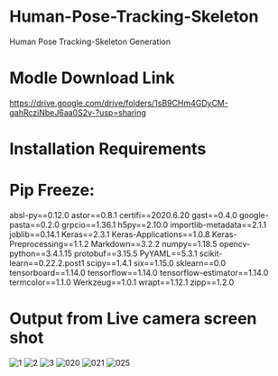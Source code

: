 # Human-Pose-Tracking-Skeleton
Human Pose Tracking-Skeleton Generation 


# Modle Download Link
https://drive.google.com/drive/folders/1sB9CHm4GDyCM-gahRcziNbeJ6aa0S2v-?usp=sharing

# Installation Requirements 



# Pip Freeze:

absl-py==0.12.0
astor==0.8.1
certifi==2020.6.20
gast==0.4.0
google-pasta==0.2.0
grpcio==1.36.1
h5py==2.10.0
importlib-metadata==2.1.1
joblib==0.14.1
Keras==2.3.1
Keras-Applications==1.0.8
Keras-Preprocessing==1.1.2
Markdown==3.2.2
numpy==1.18.5
opencv-python==3.4.1.15
protobuf==3.15.5
PyYAML==5.3.1
scikit-learn==0.22.2.post1
scipy==1.4.1
six==1.15.0
sklearn==0.0
tensorboard==1.14.0
tensorflow==1.14.0
tensorflow-estimator==1.14.0
termcolor==1.1.0
Werkzeug==1.0.1
wrapt==1.12.1
zipp==1.2.0


# Output from Live camera screen shot
![1](https://user-images.githubusercontent.com/25522855/110924596-3da46500-8348-11eb-8b3a-99f1c23273ba.png)
![2](https://user-images.githubusercontent.com/25522855/110924605-409f5580-8348-11eb-8df1-58e42387f4ba.png)
![3](https://user-images.githubusercontent.com/25522855/110924612-42691900-8348-11eb-99dc-67b4cbe2d8c6.png)
![020](https://user-images.githubusercontent.com/25522855/113254476-3ee00680-92e4-11eb-8338-3a7344b0fe7a.png)
![021](https://user-images.githubusercontent.com/25522855/113254485-40a9ca00-92e4-11eb-8003-0ae1ec2123be.png)
![025](https://user-images.githubusercontent.com/25522855/113254487-41426080-92e4-11eb-8779-863dca9785ae.png)

